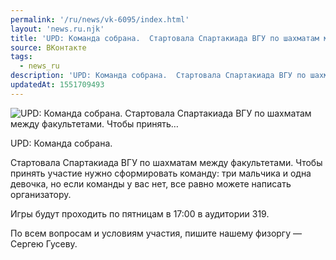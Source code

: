 ```yaml
---
permalink: '/ru/news/vk-6095/index.html'
layout: 'news.ru.njk'
title: 'UPD: Команда собрана.  Стартовала Спартакиада ВГУ по шахматам между факультетами. Чтобы принять…'
source: ВКонтакте
tags:
  - news_ru
description: 'UPD: Команда собрана.  Стартовала Спартакиада ВГУ по шахматам между факультетами. Чтобы принять…'
updatedAt: 1551709493
---
```

![UPD: Команда собрана.  Стартовала Спартакиада ВГУ по шахматам между факультетами. Чтобы принять…](https://sun9-57.userapi.com/impf/c849224/v849224208/145f86/ot0Ci1K6P28.jpg?size=1280x854&quality=96&sign=b952993fbe90b32a36143ed41a9a6658&c_uniq_tag=6D1jJB9MZo52auS_a4YT8pPVABU2yDDghV4SR5LWE6w&type=album)

UPD: Команда собрана.

Стартовала Спартакиада ВГУ по шахматам между факультетами. Чтобы принять участие нужно сформировать команду: три мальчика и одна девочка, но если команды у вас нет, все равно можете написать организатору.

Игры будут проходить по пятницам в 17:00 в аудитории 319.

По всем вопросам и условиям участия, пишите нашему физоргу — Сергею Гусеву.
